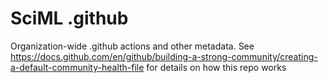 # SciML .github

Organization-wide .github actions and other metadata. See https://docs.github.com/en/github/building-a-strong-community/creating-a-default-community-health-file for details on how this repo works
